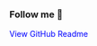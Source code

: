 



### Follow me 💨

<!DOCTYPE html>
<html lang="en">
<head>
    <meta charset="UTF-8">
    <meta name="viewport" content="width=device-width, initial-scale=1.0">
    <title>Link to GitHub Readme</title>
</head>
<body>

<a href="https://github.com/[username]/[repository]/blob/main/README.md" target="_blank" style="text-decoration: none; color: blue;">
    View GitHub Readme
</a>

</body>
</html>
